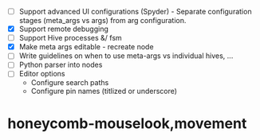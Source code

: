 - [ ] Support advanced UI configurations (Spyder) - Separate configuration stages (meta_args vs args) from arg configuration.
- [x] Support remote debugging
- [ ] Support Hive processes &/ fsm
- [x] Make meta args editable - recreate node
- [ ] Write guidelines on when to use meta-args vs individual hives, ...
- [ ] Python parser into nodes
- [ ] Editor options
  - Configure search paths
  - Configure pin names (titlized or underscore)
# honeycomb-mouselook,movement
